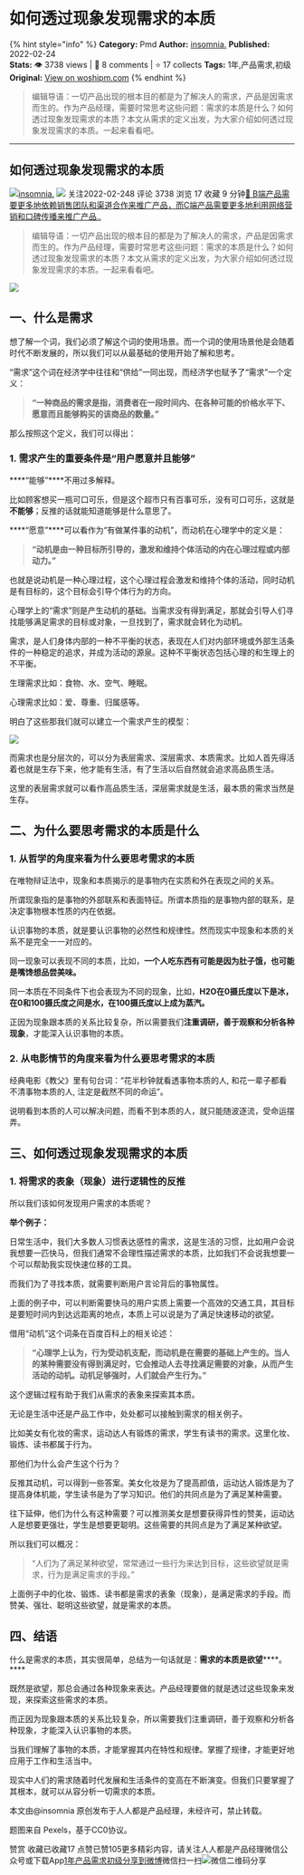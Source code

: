 # 如何透过现象发现需求的本质
{% hint style="info" %}
**Category:** Pmd
**Author:** [insomnia.](https://www.woshipm.com/u/1394695)
**Published:** 2022-02-24  
**Stats:** 👁️ 3738 views | 💬 8 comments | ⭐ 17 collects
**Tags:** 1年,产品需求,初级
**Original:** [View on woshipm.com](https://www.woshipm.com/pmd/5330151.html)
{% endhint %}
> 编辑导语：一切产品出现的根本目的都是为了解决人的需求，产品是因需求而生的。作为产品经理，需要时常思考这些问题：需求的本质是什么？如何透过现象发现需求的本质？本文从需求的定义出发，为大家介绍如何透过现象发现需求的本质。一起来看看吧。

---

## 如何透过现象发现需求的本质

[![](https://static.woshipm.com/WX_U_202202_20220217140929_6052.jpg?imageView2/1/w/72/h/72/q/100)](https://www.woshipm.com/u/1394695)[insomnia.](https://www.woshipm.com/u/1394695) ![](https://static.woshipm.com/tag/1101_1@2x.png) 关注2022-02-248 评论 3738 浏览 17 收藏 9 分钟[🔗 B端产品需要更多地依赖销售团队和渠道合作来推广产品，而C端产品需要更多地利用网络营销和口碑传播来推广产品..](https://ke.qidianla.com/courses/bcpm)

> 编辑导语：一切产品出现的根本目的都是为了解决人的需求，产品是因需求而生的。作为产品经理，需要时常思考这些问题：需求的本质是什么？如何透过现象发现需求的本质？本文从需求的定义出发，为大家介绍如何透过现象发现需求的本质。一起来看看吧。

![](https://image.yunyingpai.com/wp/2022/02/EnsHPQgOS6K6K9GfPvQK.png)

## **一、什么是需求**

想了解一个词，我们必须了解这个词的使用场景。而一个词的使用场景他是会随着时代不断发展的，所以我们可以从最基础的使用开始了解和思考。

“需求”这个词在经济学中往往和“供给”一同出现，而经济学也赋予了“需求”一个定义：

> **“一种商品的需求是指，消费者在一段时间内、在各种可能的价格水平下、愿意而且能够购买的该商品的数量。”**

那么按照这个定义，我们可以得出：

### **1. 需求产生的重要条件是“用户愿意并且能够”**

****“能够”****不用过多解释。

比如顾客想买一瓶可口可乐，但是这个超市只有百事可乐，没有可口可乐，这就是**不能够**；反推的话就能知道能够是什么意思了。

****“愿意”****可以看作为“有做某件事的动机”，而动机在心理学中的定义是：

> **“动机是由一种目标所引导的，激发和维持个体活动的内在心理过程或内部动力。”**

也就是说动机是一种心理过程，这个心理过程会激发和维持个体的活动，同时动机是有目标的，这个目标会引导个体行为的方向。

心理学上的“需求”则是产生动机的基础。当需求没有得到满足，那就会引导人们寻找能够满足需求的目标或对象，一旦找到了，需求就会转化为动机。

需求，是人们身体内部的一种不平衡的状态，表现在人们对内部环境或外部生活条件的一种稳定的追求，并成为活动的源泉。这种不平衡状态包括心理的和生理上的不平衡。

生理需求比如：食物、水、空气、睡眠。

心理需求比如：爱、尊重、归属感等。

明白了这些那我们就可以建立一个需求产生的模型：

![](https://image.yunyingpai.com/wp/2022/02/KFP9EwBGkMT0Uhs7IEOH.png)

而需求也是分层次的，可以分为表层需求、深层需求、本质需求。比如人首先得活着也就是生存下来，他才能有生活，有了生活以后自然就会追求高品质生活。

这里的表层需求就可以看作高品质生活，深层需求就是生活，最本质的需求当然是生存。

## **二、为什么要思考需求的本质是什么**

### **1. 从哲学的角度来看为什么要思考需求的本质**

在唯物辩证法中，现象和本质揭示的是事物内在实质和外在表现之间的关系。

所谓现象指的是事物的外部联系和表面特征。所谓本质指的是事物内部的联系，是决定事物根本性质的内在依据。

认识事物的本质，就是要认识事物的必然性和规律性。然而现实中现象和本质的关系不是完全一一对应的。

同一现象可以表现不同的本质，比如，**一个人吃东西有可能是因为肚子饿，也可能是嘴馋想品尝美味。**

同一本质在不同条件下也会表现为不同的现象，比如，**H2O在0摄氏度以下是冰，在0和100摄氏度之间是水，在100摄氏度以上成为蒸汽。**

正因为现象跟本质的关系比较复杂，所以需要我们**注重调研，善于观察和分析各种现象**，才能深入认识事物的本质。

### **2. 从电影情节的角度来看为什么要思考需求的本质**

经典电影《教父》里有句台词：“花半秒钟就看透事物本质的人, 和花一辈子都看不清事物本质的人, 注定是截然不同的命运”。

说明看到本质的人可以解决问题，而看不到本质的人，就只能随波逐流，受命运摆弄。

## **三、如何透过现象发现需求的本质**

### **1. 将需求的表象（现象）进行逻辑性的反推**

所以我们该如何发现用户需求的本质呢？

**举个例子：**

日常生活中，我们大多数人习惯表达感性的需求，这是生活的习惯，比如用户会说我想要一匹快马，但我们通常不会理性描述需求的本质，比如我们不会说我想要一个可以帮助我实现快速位移的工具。

而我们为了寻找本质，就需要判断用户言论背后的事物属性。

上面的例子中，可以判断需要快马的用户实质上需要一个高效的交通工具，其目标是要短时间内到达远距离的地点，本质上可以说是为了满足快速移动的欲望。

借用“动机”这个词条在百度百科上的相关论述：

> **“心理学上认为，行为受动机支配，而动机是在需要的基础上产生的。当人的某种需要没有得到满足时，它会推动人去寻找满足需要的对象，从而产生活动的动机。动机足够强时，人们就会产生行为。”**

这个逻辑过程有助于我们从需求的表象来探索其本质。

无论是生活中还是产品工作中，处处都可以接触到需求的相关例子。

比如美女有化妆的需求，运动达人有锻炼的需求，学生有读书的需求。这里化妆、锻炼、读书都属于行为。

那他们为什么会产生这个行为？

反推其动机，可以得到一些答案。美女化妆是为了提高颜值，运动达人锻炼是为了提高身体机能，学生读书是为了学习知识。他们的共同点是为了满足某种需要。

往下延伸，他们为什么有这种需要？可以推测美女是想要获得异性的赞美，运动达人是想要更强壮，学生是想要更聪明。这些需要的共同点是为了满足某种欲望。

所以我们可以概况：

> “人们为了满足某种欲望，常常通过一些行为来达到目标，这些欲望就是需求，行为是满足需求的手段。”

上面例子中的化妆、锻炼、读书都是需求的表象（现象），是满足需求的手段。而赞美、强壮、聪明这些欲望，就是需求的本质。

## **四、结语**

什么是需求的本质，其实很简单，总结为一句话就是：****需求的本质是欲望********。****

既然是欲望，那总会通过各种现象来表达。产品经理要做的就是透过这些现象来发现，来探索这些需求的本质。

而正因为现象跟本质的关系比较复杂，所以需要我们注重调研，善于观察和分析各种现象，才能深入认识事物的本质。

当我们理解了事物的本质，才能掌握其内在特性和规律。掌握了规律，才能更好地应用于工作和生活当中。

现实中人们的需求随着时代发展和生活条件的变高在不断演变。但我们只要掌握了其根本，就可以从容分析一切需求的本质。

本文由@insomnia 原创发布于人人都是产品经理，未经许可，禁止转载。

题图来自 Pexels，基于CC0协议。

赞赏 收藏已收藏17 点赞已赞105更多精彩内容，请关注人人都是产品经理微信公众号或下载App[1年](https://www.woshipm.com/tag/1%e5%b9%b4)[产品需求](https://www.woshipm.com/tag/%e4%ba%a7%e5%93%81%e9%9c%80%e6%b1%82)[初级](https://www.woshipm.com/tag/%e5%88%9d%e7%ba%a7)[分享到微博](https://service.weibo.com/share/share.php?appkey=2775287854&title=如何透过现象发现需求的本质&url=https://www.woshipm.com/pmd/5330151.html&pic=https://image.yunyingpai.com/wp/2022/02/EnsHPQgOS6K6K9GfPvQK.png)微信扫一扫![微信二维码](https://api.pwmqr.com/qrcode/create/?url=https://www.woshipm.com/pmd/5330151.html)分享
